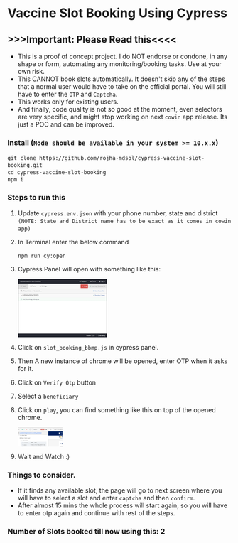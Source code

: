 # Vaccine Slot Booking Using Cypress

## >>>Important: Please Read this<<<<
* This is a proof of concept project. I do NOT endorse or condone, in any shape or form, automating any monitoring/booking tasks. Use at your own risk.
* This CANNOT book slots automatically. It doesn't skip any of the steps that a normal user would have to take on the official portal. You will still have to enter the `OTP` and `Captcha`.
* This works only for existing users.
* And finally, code quality is not so good at the moment, even selectors are very specific, and might stop working on next `cowin` app release. Its just a POC and can be improved.

### Install (`Node should be available in your system >= 10.x.x`)
```
git clone https://github.com/rojha-mdsol/cypress-vaccine-slot-booking.git
cd cypress-vaccine-slot-booking
npm i
```

### Steps to run this
1. Update `cypress.env.json` with your phone number, state and district `(NOTE: State and District name has to be exact as it comes in cowin app)`

2. In Terminal enter the below command

    ```
    npm run cy:open
    ```
3. Cypress Panel will open with something like this:

    <img src="./assets/cypress_panel.png" alt="drawing" style="width:200px;display:block;"/>

4. Click on `slot_booking_bbmp.js` in cypress panel.

5. Then A new instance of chrome will be opened, enter OTP when it asks for it.

6. Click on `Verify Otp` button

7. Select a `beneficiary`

8. Click on `play`, you can find something like this on top of the opened chrome.
    
    <img src="./assets/replay.png" alt="drawing" style="width:100px;display:block;"/>

9. Wait and Watch :)

### Things to consider.

* If it finds any available slot, the page will go to next screen where you will have to select a slot and enter `captcha` and then `confirm`.
* After almost 15 mins the whole process will start again, so you will have to enter otp again and continue with rest of the steps.

### Number of Slots booked till now using this: 2
